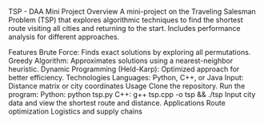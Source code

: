 TSP - DAA Mini Project
Overview
A mini-project on the Traveling Salesman Problem (TSP) that explores algorithmic techniques to find the shortest route visiting all cities and returning to the start. Includes performance analysis for different approaches.

Features
Brute Force: Finds exact solutions by exploring all permutations.
Greedy Algorithm: Approximates solutions using a nearest-neighbor heuristic.
Dynamic Programming (Held-Karp): Optimized approach for better efficiency.
Technologies
Languages: Python, C++, or Java
Input: Distance matrix or city coordinates
Usage
Clone the repository.
Run the program:
Python: python tsp.py
C++: g++ tsp.cpp -o tsp && ./tsp
Input city data and view the shortest route and distance.
Applications
Route optimization
Logistics and supply chains
